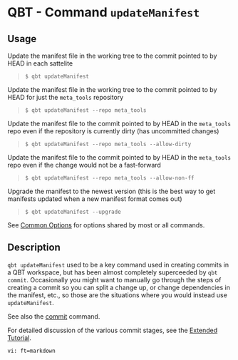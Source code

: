 # QBT - Command `updateManifest`

## Usage

Update the manifest file in the working tree to the commit pointed to by HEAD in each sattelite

>     $ qbt updateManifest

Update the manifest file in the working tree to the commit pointed to by HEAD for just the `meta_tools` repository

>     $ qbt updateManifest --repo meta_tools

Update the manifest file to the commit pointed to by HEAD in the `meta_tools` repo even if the repository is currently dirty (has uncommitted changes)

>     $ qbt updateManifest --repo meta_tools --allow-dirty

Update the manifest file to the commit pointed to by HEAD in the `meta_tools` repo even if the change would not be a fast-forward

>     $ qbt updateManifest --repo meta_tools --allow-non-ff

Upgrade the manifest to the newest version (this is the best way to get manifests updated when a new manifest format comes out)

>     $ qbt updateManifest --upgrade

See [Common Options](qbt-common-options.html) for options shared by most or all commands.

## Description

`qbt updateManifest` used to be a key command used in creating commits in a QBT workspace, but has been almost completely superceeded by `qbt commit`.  Occasionally you might want to manually go through the steps of creating a commit so you can split a change up, or change dependencies in the manifest, etc., so those are the situations where you would instead use `updateManifest`.

See also the [commit](qbt-commit.html) command.

For detailed discussion of the various commit stages, see the [Extended Tutorial](tutorial.html).

    vi: ft=markdown
